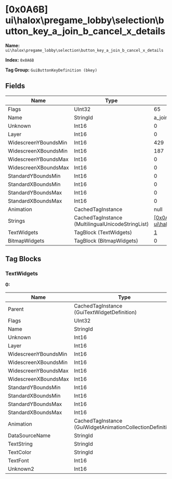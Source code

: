# [0x0A6B] ui\halox\pregame_lobby\selection\button_key_a_join_b_cancel_x_details

**Name:** ```ui\halox\pregame_lobby\selection\button_key_a_join_b_cancel_x_details```

**Index:** ```0x0A6B```

**Tag Group:** ```GuiButtonKeyDefinition (bkey)```

## Fields

Name	| Type	| Value
---	|---	|---	|
Flags	|UInt32	|65
Name	|StringId	|a_join_b_cancel_x_details
Unknown	|Int16	|0
Layer	|Int16	|0
WidescreenYBoundsMin	|Int16	|429
WidescreenXBoundsMin	|Int16	|187
WidescreenYBoundsMax	|Int16	|0
WidescreenXBoundsMax	|Int16	|0
StandardYBoundsMin	|Int16	|0
StandardXBoundsMin	|Int16	|0
StandardYBoundsMax	|Int16	|0
StandardXBoundsMax	|Int16	|0
Animation	|CachedTagInstance	|null
Strings	|CachedTagInstance (MultilingualUnicodeStringList)	|[[0x0A25] ui\halox\pregame_lobby\button_keys](../MultilingualUnicodeStringList/0A25.md)
TextWidgets	|TagBlock (TextWidgets)	|[1](#textwidgets)
BitmapWidgets	|TagBlock (BitmapWidgets)	|0


## Tag Blocks

### TextWidgets

**0:**

Name	| Type	| Value
---	|---	|---	|
Parent	|CachedTagInstance (GuiTextWidgetDefinition)	|[[0x0879] 0x00000879](../GuiTextWidgetDefinition/0879.md)
Flags	|UInt32	|9
Name	|StringId	|
Unknown	|Int16	|0
Layer	|Int16	|0
WidescreenYBoundsMin	|Int16	|0
WidescreenXBoundsMin	|Int16	|0
WidescreenYBoundsMax	|Int16	|0
WidescreenXBoundsMax	|Int16	|0
StandardYBoundsMin	|Int16	|0
StandardXBoundsMin	|Int16	|0
StandardYBoundsMax	|Int16	|0
StandardXBoundsMax	|Int16	|0
Animation	|CachedTagInstance (GuiWidgetAnimationCollectionDefinition)	|[[0x07B9] 0x000007B9](../GuiWidgetAnimationCollectionDefinition/07B9.md)
DataSourceName	|StringId	|
TextString	|StringId	|a_join_b_cancel_x_details
TextColor	|StringId	|
TextFont	|Int16	|0
Unknown2	|Int16	|0


